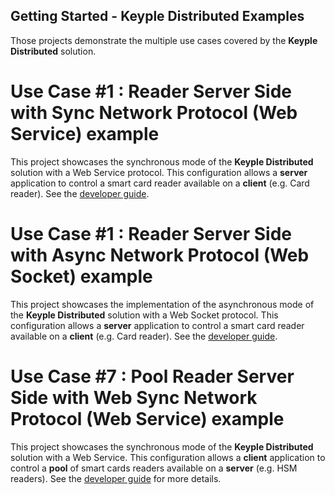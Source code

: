 Getting Started - Keyple Distributed Examples
---

Those projects demonstrate the multiple use cases covered by the **Keyple Distributed** solution. 

# Use Case #1 : Reader Server Side with Sync Network Protocol (Web Service) example
This project showcases the synchronous mode of the **Keyple Distributed** solution with a Web Service protocol.
This configuration allows a **server** application to control a smart card reader available on a **client** (e.g. Card reader).
See the [developer guide](https://keyple.org/docs/developer-guide/distributed-application/#reader-client-side).

# Use Case #1 : Reader Server Side with Async Network Protocol (Web Socket) example
This project showcases the implementation of the asynchronous mode of the **Keyple Distributed** solution with a Web Socket protocol.
This configuration allows a **server** application to control a smart card reader available on a **client** (e.g. Card reader).
See the [developer guide](https://keyple.org/docs/developer-guide/distributed-application/#reader-client-side).

# Use Case #7 : Pool Reader Server Side with Web Sync Network Protocol (Web Service) example
This project showcases the synchronous mode of the **Keyple Distributed** solution with a Web Service.
This configuration allows a **client** application to control a **pool** of smart cards readers available on a **server** (e.g. HSM readers).
See the [developer guide](https://keyple.org/docs/developer-guide/distributed-application/#pool-reader-server-side) for more details.
